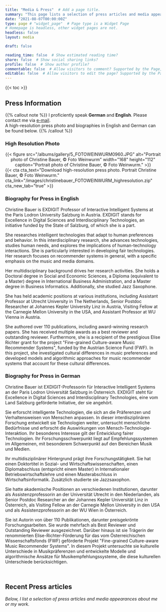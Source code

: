 ```yaml
---
title: "Media & Press"  # Add a page title.
summary: "This page lists a selection of press articles and media appearances about me or my work."  # Add a page description.
date: "2021-08-07T00:00:00Z"
type: page # "widget_page"  # Page type is a Widget Page
# Homepage is headless, other widget pages are not.
headless: false
layout: media

draft: false

reading_time: false  # Show estimated reading time?
share: false  # Show social sharing links?
profile: false  # Show author profile?
commentable: false  # Allow visitors to comment? Supported by the Page, Post, and Docs content types.
editable: false  # Allow visitors to edit the page? Supported by the Page, Post, and Docs content types.
---
```



{{< toc >}}


## Press Information

{{% callout note %}}
I proficiently speak **German** and **English**. Please contact me via [e-mail](/#contact).   
A high-resolution press photo and biographies in English and German can be found below.
{{% /callout %}}

###  High Resolution Photo

<center>{{< figure src="/albums/gallery/5_FOTOWEINWURM0960.JPG" alt="Portrait photo of Christine Bauer, &copy; Foto Weinwurm" width="168" height="112" caption="Portrait photo of Christine Bauer, &copy; Foto Weinwurm." >}}</center>
{{< cta cta_text="Download high-resolution press photo. Portrait Christine Bauer, &copy; Foto Weinwurm." cta_link="/images/christinebauer_FOTOWEINWURM_highresolution.zip" cta_new_tab="true" >}}



### Biography for Press in English

Christine Bauer is EXDIGIT Professor of Interactive Intelligent Systems at the Paris Lodron University Salzburg in Austria. EXDIGIT stands for Excellence in Digital Sciences and Interdisciplinary Technologies, an initiative funded by the State of Salzburg, of which she is a part.

She researches intelligent technologies that adapt to human preferences and behavior. In this interdisciplinary research, she advances technologies, studies human needs, and explores the implications of human-technology interactions. She is particularly interested in developing fair technologies. Her research focuses on recommender systems in general, with a specific emphasis on the music and media domains.

Her multidisciplinary background drives her research activities. She holds a Doctoral degree in Social and Economic Sciences, a Diploma (equivalent to a Master) degree in International Business Administration, and a Master degree in Business Informatics. Additionally, she studied Jazz Saxophone.

She has held academic positions at various institutions, including Assistant Professor at Utrecht University in The Netherlands, Senior Postdoc Researcher at Johannes Kepler University Linz in Austria, Visiting Fellow at the Carnegie Mellon University in the USA, and Assistant Professor at WU Vienna in Austria.

She authored over 110 publications, including award-winning research papers. She has received multiple awards as a best reviewer and outstanding reviewer. Furthermore, she is a recipient of the prestigious Elise Richter grant for the project "Fine-grained Culture-aware Music Recommender Systems", funded by the Austrian Science Fund (FWF). In this project, she investigated cultural differences in music preferences and developed models and algorithmic approaches for music recommender systems that account for these cultural differences.


### Biography for Press in German

Christine Bauer ist EXDIGIT-Professorin für Interactive Intelligent Systems an der Paris Lodron Universität Salzburg in Österreich. EXDIGIT steht für Excellence in Digital Sciences and Interdisciplinary Technologies, eine vom Land Salzburg geförderte Initiative, der sie angehört.

Sie erforscht intelligente Technologien, die sich an die Präferenzen und Verhaltensweisen von Menschen anpassen. In dieser interdisziplinären Forschung entwickelt sie Technologien weiter, untersucht menschliche Bedürfnisse und erforscht die Auswirkungen von Mensch-Technologie-Interaktion. Ihr besonderes Interesse gilt der Entwicklung fairer Technologien. Ihr Forschungsschwerpunkt liegt auf Empfehlungssystemen im Allgemeinen, mit besonderem Schwerpunkt auf den Bereichen Musik und Medien.

Ihr multidisziplinärer Hintergrund prägt ihre Forschungstätigkeit. Sie hat einen Doktortitel in Sozial- und Wirtschaftswissenschaften, einen Diplomabschluss (entspricht einem Master) in Internationaler Betriebswirtschaftslehre und einen Masterabschluss in Wirtschaftsinformatik. Zusätzlich studierte sie Jazzsaxophon.

Sie hatte akademische Positionen an verschiedenen Institutionen, darunter als Assistenzprofessorin an der Universität Utrecht in den Niederlanden, als Senior Postdoc Researcher an der Johannes Kepler Universität Linz in Österreich, als Visiting Fellow an der Carnegie Mellon University in den USA und als Assistenzprofessorin an der WU Wien in Österreich.

Sie ist Autorin von über 110 Publikationen, darunter preisgekrönte Forschungsarbeiten. Sie wurde mehrfach als Best Reviewer und Outstanding Reviewer ausgezeichnet. Darüber hinaus ist sie Trägerin der renommierten Elise-Richter-Förderung für das vom Österreichischen Wissenschaftsfonds (FWF) geförderte Projekt "Fine-grained Culture-aware Music Recommender Systems". In diesem Projekt untersuchte sie kulturelle Unterschiede in Musikpräferenzen und entwickelte Modelle und algorithmische Ansätze für Musikempfehlungssysteme, die diese kulturellen Unterschiede berücksichtigen.

<br>

## Recent Press articles 
*Below, I list a selection of press articles and media appearances about me or my work.*
<br>